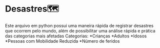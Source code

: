 # Desastres🗺
Este arquivo em python possui uma maneira rápida de registrar desastres que ocorrem pelo mundo, além de possibilitar uma análise
rápida e prática das categorias mais afetadas
Categorias:
*Crianças
*Adultos
*Idosos
*Pessoas com Mobilidade Reduzida
*Número de feridos

